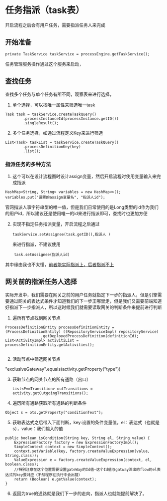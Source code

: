 # 任务指派（task表）

开启流程之后会有用户任务，需要指派任务人来完成

## 开始准备

```
private TaskService taskService = processEngine.getTaskService();
```

任务管理服务操作通过这个服务来启动，

## 查找任务

查找多个任务与单个任务有所不同，观察表来进行选择，

1. 单个选择，可以找唯一属性来筛选唯一task

```
Task task = taskService.createTaskQuery()
        .processInstanceId(processInstance.getID())
        .singleResult();
```

2. 多个任务选择，如通过流程定义Key来进行筛选

```
List<Task> taskList = taskService.createTaskQuery()
        .processDefinitionKey(key)
        .list();
```

### 指派任务的多种方法

1. 这个可以在设计流程图时设计assign变量，然后开启流程时使用变量输入来完成指派

```
HashMap<String, String> variables = new HashMap<>();
variables.put("设置的assign变量名", "指派人id");
```

官网指派人事字符串型的唯一值，但是我们日常使用的是Long类型的id作为我们的用户id，所以建议还是使用唯一的id来进行指派即可，查找时也更加方便

2. 实现不指定任务指派变量，开启流程之后通过

   ```
   taskService.setAssignee(task.getID(),指派人 )
   ```

   来进行指派，不建议使用

```
	task.setAssignee(指派人id)
```

其中缘由我也不太懂，<u>前者能实际指派上，后者指派不上</u>

## 网关前的指派任务人选择

实际开发中，我们需要在网关之前的用户任务就指定下一步的指派人，但是引擎需要通过网关的表达式条件才知道我们的下一步王哪里走，但是我们又需要前端知道好指派下一步指派人，所以这时候我们就需要读取网关的判断条件来提前进行判断

1. 遍所有节点找到网关节点

```
ProcessDefinitionEntity processDefinitionEntity = (ProcessDefinitionEntity) ((RepositoryServiceImpl) repositoryService)
                .getDeployedProcessDefinition(definitionId);
List<ActivityImpl> activitiList = processDefinitionEntity.getActivities();
                

```

2. 活动节点中筛选网关节点

"exclusiveGateway".equals(activity.getProperty("type"))

3. 获取节点的网关节点的所有通路（出口）

   ```
   List<PvmTransition> outTransitions = activity.getOutgoingTransitions();
   ```

4. 遍历所有通路获取所有通路的判断条件

```
Object s = ots.getProperty("conditionText");
```

5.  获取表达式之后带入下面判断，key:设置的条件变量值，el：表达式（也就是s），value：我们输入的值

```
public boolean isCondition(String key, String el, String value) {
    ExpressionFactory factory = new ExpressionFactoryImpl();
    SimpleContext context = new SimpleContext();
    context.setVariable(key, factory.createValueExpression(value, String.class));
    ValueExpression e = factory.createValueExpression(context, el, boolean.class);
    //特别注意在这个位置需要设置gateWay的Id值–这个Id值与gatway流出的flow的el表达式的key要对应（不然程序在执行中会出错）
    return (Boolean) e.getValue(context);
}
```

6. 返回为true的通路就是我们下一步的走向，指派人也就能提前解决了。

